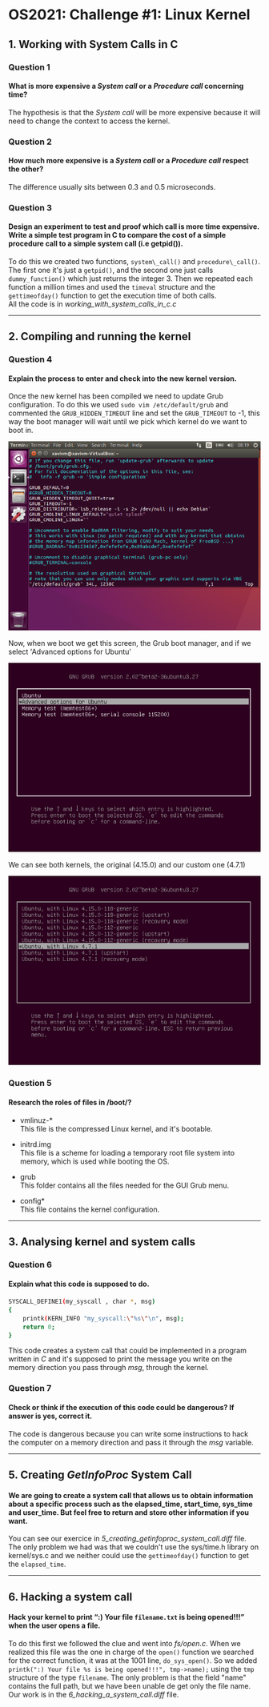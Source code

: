 # OS2021: Challenge #1: Linux Kernel

## 1. Working with System Calls in C

### Question 1
#### What is more expensive a *System call* or a *Procedure call* concerning **time**?
The hypothesis is that the *System call* will be more expensive because it will need to change the context to access the kernel.

### Question 2
#### How much more expensive is a *System call* or a *Procedure call* respect the other?
The difference usually sits between 0.3 and 0.5 microseconds.

### Question 3
#### Design an experiment to test and proof which call is more time expensive. Write a simple test program in C to compare the cost of a simple procedure call to a simple system call (i.e getpid()).
To do this we created two functions, `system\_call()` and `procedure\_call()`.
The first one it's just a `getpid()`, and the second one just calls `dummy_function()` which just returns the integer 3.
Then we repeated each function a million times and used the `timeval` structure and the `gettimeofday()` function to get the execution time of both calls.\
All the code is in *working_with_system_calls_in_c.c*
 

---

## 2. Compiling and running the kernel

### Question 4
#### Explain the process to enter and check into the new kernel version.
Once the new kernel has been compiled we need to update Grub configuration.
To do this we used `sudo vim /etc/default/grub` and commented the `GRUB_HIDDEN_TIMEOUT` line and set the `GRUB_TIMEOUT` to -1, this way the boot manager will wait until we pick which kernel do we want to boot in.

![Screenshot of /etc/default/grub file](assets/editing_grub_config.png)

Now, when we boot we get this screen, the Grub boot manager, and if we select 'Advanced options for Ubuntu'

![Screenshot of the grub menu](assets/grub_screenshot.png)

We can see both kernels, the original (4.15.0) and our custom one (4.7.1)

![Screenshot of the installed and bootable kernels](assets/grub_screenshot_1.png)

### Question 5
#### Research the roles of files in /boot/?
* vmlinuz-* \
This file is the compressed Linux kernel, and it's bootable.

* initrd.img \
This file is a scheme for loading a temporary root file system into memory, which is used while booting the OS.

* grub \
This folder contains all the files needed for the GUI Grub menu.

* config* \
This file contains the kernel configuration.

---

## 3. Analysing kernel and system calls

### Question 6
#### Explain what this code is supposed to do.
```bash
SYSCALL_DEFINE1(my_syscall , char *, msg)
{
    printk(KERN_INFO "my_syscall:\"%s\"\n", msg);
    return 0;
}
```
This code creates a system call that could be implemented in a program written in *C* and it's supposed to print the message you write on the memory direction you pass through *msg*, through the kernel.

### Question 7
#### Check or think if the execution of this code could be dangerous? If answer is yes, correct it.
The code is dangerous because you can write some instructions to hack the computer on a memory direction and pass it through the *msg* variable.

---

## 5. Creating *GetInfoProc* System Call

#### We are going to create a system call that allows us to obtain information about a specific process such as the elapsed_time, start_time, sys_time and user_time. But feel free to return and store other information if you want.

You can see our exercice in *5_creating_getinfoproc_system_call.diff* file.\
The only problem we had was that we couldn't use the sys/time.h library on kernel/sys.c and we neither could use the `gettimeofday()` function to get the `elapsed_time`.

---

## 6. Hacking a system call

#### Hack your kernel to print “:) Your file ``filename.txt`` is being opened!!!” when the user opens a file.

To do this first we followed the clue and went into *fs/open.c*. When we realized this file was the one in charge of the `open()` function we searched for the correct function, it was at the 1001 line, `do_sys_open()`.
So we added `printk(":) Your file %s is being opened!!!", tmp->name);` using the `tmp` structure of the type `filename`.
The only problem is that the field "name" contains the full path, but we have been unable de get only the file name. \
Our work is in the *6_hacking_a_system_call.diff* file.
